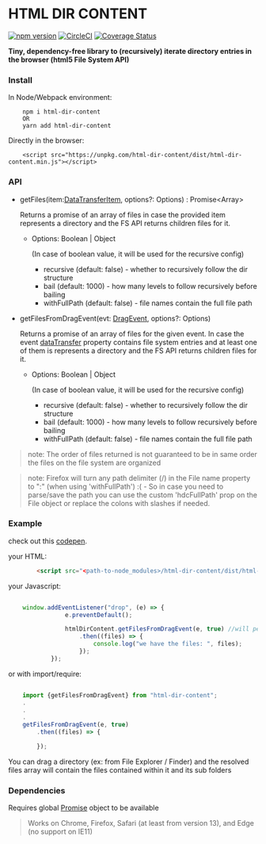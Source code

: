 # HTML DIR CONTENT

[![npm version](https://badge.fury.io/js/html-dir-content.svg)](https://www.npmjs.com/package/html-dir-content)
[![CircleCI](https://circleci.com/gh/yoavniran/html-dir-content.svg?style=svg)](https://circleci.com/gh/yoavniran/html-dir-content)
[![Coverage Status](https://coveralls.io/repos/github/yoavniran/html-dir-content/badge.svg?branch=master)](https://coveralls.io/github/yoavniran/html-dir-content?branch=master)

**Tiny, dependency-free library to (recursively) iterate directory entries in the browser (html5 File System API)**


### Install

In Node/Webpack environment:
```
    npm i html-dir-content
    OR
    yarn add html-dir-content
```

Directly in the browser:
```
    <script src="https://unpkg.com/html-dir-content/dist/html-dir-content.min.js"></script>
```

### API

   * getFiles(item:[DataTransferItem](https://developer.mozilla.org/en-US/docs/Web/API/DataTransferItem), options?: Options) : Promise<Array<File>>

        Returns a promise of an array of files in case the provided item
        represents a directory and the FS API returns children files for it.

        - Options: Boolean | Object

            (In case of boolean value, it will be used for the recursive config)
            - recursive (default: false) - whether to recursively follow the dir structure
            - bail (default: 1000) - how many levels to follow recursively before bailing
            - withFullPath (default: false) - file names contain the full file path


   *  getFilesFromDragEvent(evt: [DragEvent](https://developer.mozilla.org/en-US/docs/Web/Events/drop), options?: Options)

        Returns a promise of an array of files for the given event.
        In case the event [dataTransfer](https://developer.mozilla.org/en-US/docs/Web/API/DataTransfer) property contains file system entries
        and at least one of them is represents a directory and the FS API returns children files for it.

        - Options: Boolean | Object

            (In case of boolean value, it will be used for the recursive config)
            - recursive (default: false) - whether to recursively follow the dir structure
            - bail (default: 1000) - how many levels to follow recursively before bailing
            - withFullPath (default: false) - file names contain the full file path

> note: The order of files returned is not guaranteed to be in same order the files on the file system are organized

> note: Firefox will turn any path delimiter (/) in the File name property to ":" (when using 'withFullPath') :\( - So in case you need to parse/save the path you can use the custom 'hdcFullPath' prop on the File object  or replace the colons with slashes if needed.

### Example

check out this [codepen](https://codepen.io/poeticGeek/pen/xXmPyX).

your HTML:

``` html
        <script src="<path-to-node_modules>/html-dir-content/dist/html-dir-content.min.js"></script>
```

your Javascript:

``` javascript

    window.addEventListener("drop", (e) => {
                e.preventDefault();

                htmlDirContent.getFilesFromDragEvent(e, true) //will perform recusrive traversal
                    .then((files) => {
                        console.log("we have the files: ", files);
                    });
            });
```

or with import/require:

``` javascript

    import {getFilesFromDragEvent} from "html-dir-content";
    .
    .
    .
    getFilesFromDragEvent(e, true)
        .then((files) => {

        });
```

You can drag a directory (ex: from File Explorer / Finder) and the resolved files array will contain the files contained within it and its sub folders

### Dependencies

Requires global [Promise](https://developer.mozilla.org/en-US/docs/Web/JavaScript/Reference/Global_Objects/Promise) object to be available

> Works on Chrome, Firefox, Safari (at least from version 13), and Edge (no support on IE11)

